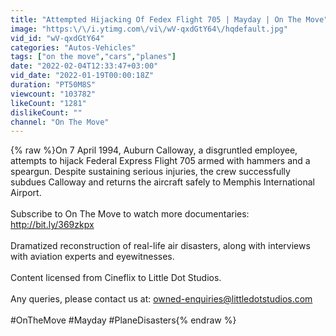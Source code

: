 ```yaml
---
title: "Attempted Hijacking Of Fedex Flight 705 | Mayday | On The Move"
image: "https:\/\/i.ytimg.com\/vi\/wV-qxdGtY64\/hqdefault.jpg"
vid_id: "wV-qxdGtY64"
categories: "Autos-Vehicles"
tags: ["on the move","cars","planes"]
date: "2022-02-04T12:33:47+03:00"
vid_date: "2022-01-19T00:00:18Z"
duration: "PT50M8S"
viewcount: "103782"
likeCount: "1281"
dislikeCount: ""
channel: "On The Move"
---
```

{% raw %}On 7 April 1994, Auburn Calloway, a disgruntled employee, attempts to hijack Federal Express Flight 705 armed with hammers and a speargun. Despite sustaining serious injuries, the crew successfully subdues Calloway and returns the aircraft safely to Memphis International Airport.<br /> <br />Subscribe to On The Move to watch more documentaries: <a rel="nofollow" target="blank" href="http://bit.ly/369zkpx">http://bit.ly/369zkpx</a><br /><br />Dramatized reconstruction of real-life air disasters, along with interviews with aviation experts and eyewitnesses.<br /><br />Content licensed from Cineflix to Little Dot Studios.<br /><br />Any queries, please contact us at: owned-enquiries@littledotstudios.com<br /><br />#OnTheMove #Mayday #PlaneDisasters{% endraw %}
